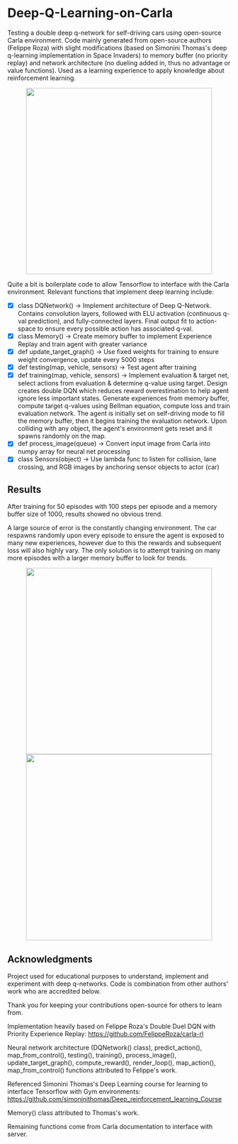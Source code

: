 # Deep-Q-Learning-on-Carla
Testing a double deep q-network for self-driving cars using open-source Carla environment. Code mainly generated from open-source authors (Felippe Roza) with slight modifications (based on Simonini Thomas's deep q-learning implementation in Space Invaders) to memory buffer (no priority replay) and network architecture (no dueling added in, thus no advantage or value functions). Used as a learning experience to apply knowledge about reinforcement learning. 

<p align="center">
  <img src="https://github.com/Ashwins9001/Deep-Q-Learning-on-Carla/blob/master/Pictures/Render.JPG" width="420"/> 

</p>

Quite a bit is boilerplate code to allow Tensorflow to interface with the Carla environment. Relevant functions that implement deep learning include:

- [x] class DQNetwork() -> Implement architecture of Deep Q-Network. Contains convolution layers, followed with ELU activation (continuous q-val prediction), and fully-connected layers. Final output fit to action-space to ensure every possible action has associated q-val. 
- [x] class Memory() -> Create memory buffer to implement Experience Replay and train agent with greater variance
- [x] def update_target_graph() -> Use fixed weights for training to ensure weight convergence, update every 5000 steps 
- [x] def testing(map, vehicle, sensors) -> Test agent after training 
- [x] def training(map, vehicle, sensors) -> Implement evaluation & target net, select actions from evaluation & determine q-value using target. Design creates double DQN which reduces reward overestimation to help agent ignore less important states. Generate experiences from memory buffer, compute target q-values using Bellman equation, compute loss and train evaluation network. The agent is initially set on self-driving mode to fill the memory buffer, then it begins training the evaluation network. Upon colliding with any object, the agent's environment gets reset and it spawns randomly on the map. 
- [x] def process_image(queue) -> Convert input image from Carla into numpy array for neural net processing   
- [x] class Sensors(object) -> Use lambda func to listen for collision, lane crossing, and RGB images by anchoring sensor objects to actor (car)

## Results
After training for 50 episodes with 100 steps per episode and a memory buffer size of 1000, results showed no obvious trend. 

A large source of error is the constantly changing environment. The car respawns randomly upon every episode to ensure the agent is exposed to many new experiences, however due to this the rewards and subsequent loss will also highly vary. The only solution is to attempt training on many more episodes with a larger memory buffer to look for trends. 

<p align="center">
  <img src="https://github.com/Ashwins9001/Deep-Q-Learning-on-Carla/blob/master/Pictures/Training_Loss.png" width="420"/> 
  <img src="https://github.com/Ashwins9001/Deep-Q-Learning-on-Carla/blob/master/Pictures/Training_Reward.png" width="420"/>
</p>

## Acknowledgments
Project used for educational purposes to understand, implement and experiment with deep q-networks. Code is combination from other authors' work who are accredited below.

Thank you for keeping your contributions open-source for others to learn from.

Implementation heavily based on Felippe Roza's Double Duel DQN with Priority Experience Replay: https://github.com/FelippeRoza/carla-rl

Neural network architecture (DQNetwork() class), predict_action(), map_from_control(), testing(), training(), process_image(), update_target_graph(), compute_reward(), render_loop(), map_action(), map_from_control() functions attributed to Felippe's work.

Referenced Simonini Thomas's Deep Learning course for learning to interface Tensorflow with Gym environments: https://github.com/simoninithomas/Deep_reinforcement_learning_Course

Memory() class attributed to Thomas's work.

Remaining functions come from Carla documentation to interface with server.
